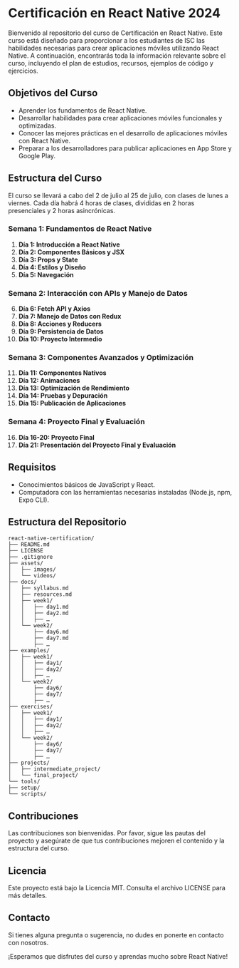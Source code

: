 # Certificación en React Native 2024

Bienvenido al repositorio del curso de Certificación en React Native. Este curso está diseñado para proporcionar a los estudiantes de ISC las habilidades necesarias para crear aplicaciones móviles utilizando React Native. A continuación, encontrarás toda la información relevante sobre el curso, incluyendo el plan de estudios, recursos, ejemplos de código y ejercicios.

## Objetivos del Curso

- Aprender los fundamentos de React Native.
- Desarrollar habilidades para crear aplicaciones móviles funcionales y optimizadas.
- Conocer las mejores prácticas en el desarrollo de aplicaciones móviles con React Native.
- Preparar a los desarrolladores para publicar aplicaciones en App Store y Google Play.

## Estructura del Curso

El curso se llevará a cabo del 2 de julio al 25 de julio, con clases de lunes a viernes. Cada día habrá 4 horas de clases, divididas en 2 horas presenciales y 2 horas asincrónicas.

### Semana 1: Fundamentos de React Native

1. **Día 1: Introducción a React Native**
2. **Día 2: Componentes Básicos y JSX**
3. **Día 3: Props y State**
4. **Día 4: Estilos y Diseño**
5. **Día 5: Navegación**

### Semana 2: Interacción con APIs y Manejo de Datos

6. **Día 6: Fetch API y Axios**
7. **Día 7: Manejo de Datos con Redux**
8. **Día 8: Acciones y Reducers**
9. **Día 9: Persistencia de Datos**
10. **Día 10: Proyecto Intermedio**

### Semana 3: Componentes Avanzados y Optimización

11. **Día 11: Componentes Nativos**
12. **Día 12: Animaciones**
13. **Día 13: Optimización de Rendimiento**
14. **Día 14: Pruebas y Depuración**
15. **Día 15: Publicación de Aplicaciones**

### Semana 4: Proyecto Final y Evaluación

16. **Día 16-20: Proyecto Final**
21. **Día 21: Presentación del Proyecto Final y Evaluación**

## Requisitos

- Conocimientos básicos de JavaScript y React.
- Computadora con las herramientas necesarias instaladas (Node.js, npm, Expo CLI).

## Estructura del Repositorio
```
react-native-certification/
├── README.md
├── LICENSE
├── .gitignore
├── assets/
│   ├── images/
│   └── videos/
├── docs/
│   ├── syllabus.md
│   ├── resources.md
│   ├── week1/
│   │   ├── day1.md
│   │   ├── day2.md
│   │   ├── …
│   └── week2/
│       ├── day6.md
│       ├── day7.md
│       ├── …
├── examples/
│   ├── week1/
│   │   ├── day1/
│   │   ├── day2/
│   │   ├── …
│   └── week2/
│       ├── day6/
│       ├── day7/
│       ├── …
├── exercises/
│   ├── week1/
│   │   ├── day1/
│   │   ├── day2/
│   │   ├── …
│   └── week2/
│       ├── day6/
│       ├── day7/
│       ├── …
├── projects/
│   ├── intermediate_project/
│   └── final_project/
└── tools/
├── setup/
└── scripts/
```
## Contribuciones

Las contribuciones son bienvenidas. Por favor, sigue las pautas del proyecto y asegúrate de que tus contribuciones mejoren el contenido y la estructura del curso.

## Licencia

Este proyecto está bajo la Licencia MIT. Consulta el archivo LICENSE para más detalles.

## Contacto

Si tienes alguna pregunta o sugerencia, no dudes en ponerte en contacto con nosotros.

¡Esperamos que disfrutes del curso y aprendas mucho sobre React Native!